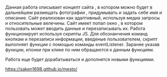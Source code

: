 Данная работа описывает концепт сайта , в котором можно будет в дальнейшем размещать фотографии , придумывать и задать себе имя и описание.
Сайт реализован как адаптивный, используя медиа запросы и относительные велечины.
Сайт имеет попап окно , в котором пользовать может вводить данные и перезаписывать их.
Работа функционирует используя скрипты JS. Для обознанчения команд кнопкам и перезаписи информации, введеные пользователем, скрипт выполняет функции с помощью команды eventListener. Заранее указав функции, кпонки при клике по ним обращаются к данным функциям.

Работа еще будет дорабатываться и дополнятся новыми функциями.

https://saken1698.github.io/mesto/